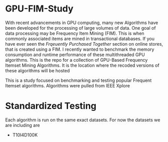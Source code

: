 # GPU-FIM-Study
With recent advancements in GPU computing, many new Algorithms have been developed for the processing of large volumes of data. One goal of data processing may be Frequency Item Mining (FIM). This is when commonly associated items are mined in transactional databases. If you have ever seen the _Frqeuently Purchased Together_
section on online stores, that is created using a FIM. I recently wanted to benchmark the memory consumption and runtime performance of these multithreaded GPU algorithms. 
This is the repo for a collection of GPU-Based Frequency Itemset Mining Algorithms. It is the location where the recoded versions of these algorithms will be hosted 

This is a study focused on benchmarking and testing popular Frequent Itemset algorithms. Algorithms were pulled from IEEE Xplore 

# Standardized Testing
Each algorithm is run on the same exact datasets. For now the datasets we are including are 
- T10I4D100K

